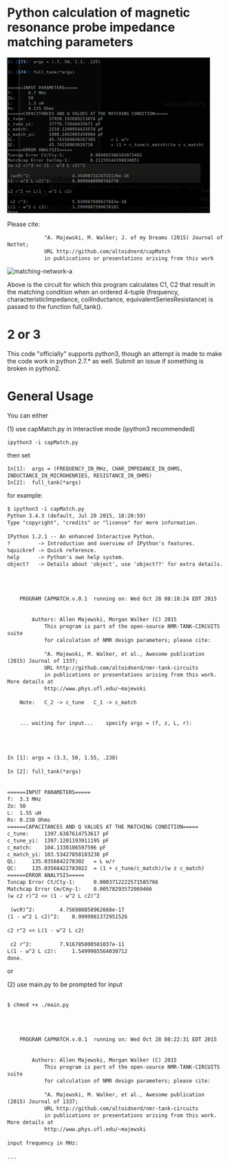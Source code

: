 # Python calculation of magnetic resonance probe impedance matching parameters 
![example-output](https://github.com/Altoidnerd/capmatch/blob/master/img/Selection_001.png?raw=true)

Please cite:
```
     		"A. Majewski, M. Walker; J. of my Dreams (2015) Journal of NotYet;
     		URL http://github.com/altoidnerd/capMatch
     		in publications or presentations arising from this work
```
![matching-network-a](https://raw.githubusercontent.com/Altoidnerd/nmr-tank-circuits/master/circuit_diagrams/matching-a.jpg)

Above is the circuit for which this program calculates C1, C2 that result in the matching condition when an ordered 4-tuple (frequency, characteristicImpedance, coilInductance, equivalentSeriesResistance) is passed to the function full_tank().

# 2 or 3

This code "officially" supports python3, though an attempt is made to make the code work in python 2.7.* as well.  Submit an issue if something is broken in python2.

# General Usage

You can either

(1) use capMatch.py in Interactive mode (ipython3 recommended)

    ipython3 -i capMatch.py

then set

    In[1]:	args = (FREQUENCY_IN_MHz, CHAR_IMPEDANCE_IN_OHMS, INDUCTANCE_IN_MICROHENRIES, RESISTANCE_IN_OHMS)
    In[2]:	full_tank(*args)

for example:

```
$ ipython3 -i capMatch.py 
Python 3.4.3 (default, Jul 28 2015, 18:20:59) 
Type "copyright", "credits" or "license" for more information.

IPython 1.2.1 -- An enhanced Interactive Python.
?         -> Introduction and overview of IPython's features.
%quickref -> Quick reference.
help      -> Python's own help system.
object?   -> Details about 'object', use 'object??' for extra details.




	PROGRAM CAPMATCH.v.0.1	running on: Wed Oct 28 08:18:24 EDT 2015


		Authors: Allen Majewski, Morgan Walker (C) 2015
    		This program is part of the open-source NMR-TANK-CIRCUITS suite
     		for calculation of NMR design parameters; please cite:

     		"A. Majewski, M. Walker, et al., Awesome publication (2015) Journal of 1337;
     		URL http://github.com/altoidnerd/nmr-tank-circuits
     		in publications or presentations arising from this work. More details at
     		http://www.phys.ufl.edu/~majewski

	Note:	C_2 -> c_tune	C_1 -> c_match


	... waiting for input...	specify args = (f, z, L, r):




In [1]: args = (3.3, 50, 1.55, .238)

In [2]: full_tank(*args)


======INPUT PARAMETERS=====
f:	3.3 MHz
Zo:	50
L:	1.55 uH
Rs:	0.238 Ohms
======CAPACITANCES AND Q VALUES AT THE MATCHING CONDITION=====
c_tune:		1397.6387614753617 pF
c_tune_yi:	1397.1201193911195 pF
c_match:	104.1330106597596 pF
c_match_yi:	103.53427858183238 pF
QL:		135.0356842278302	= L w/r
QC:		135.03568422783022	= (1 + c_tune/c_match)/(w z c_match)
======ERROR ANALYSIS=====
Tuncap Error Ct/Cty-1:		0.0003712222571585766
Matchcap Error Cm/Cmy-1:	0.00578293572069466
(w c2 r)^2 << (1 - w^2 L c2)^2

 (wcR)^2:		 4.756980858962668e-17 
(1 - w^2 L c2)^2:	 0.9999981372951526

c2 r^2 << L(1 - w^2 L c2)

 c2 r^2:		 7.916785000501037e-11 
L(1 - w^2 L c2):	 1.5499985564030712
done.

```
or

(2) use main.py to be prompted for input

```

$ chmod +x ./main.py




	PROGRAM CAPMATCH.v.0.1	running on: Wed Oct 28 08:22:31 EDT 2015


		Authors: Allen Majewski, Morgan Walker (C) 2015
    		This program is part of the open-source NMR-TANK-CIRCUITS suite
     		for calculation of NMR design parameters; please cite:

     		"A. Majewski, M. Walker, et al., Awesome publication (2015) Journal of 1337;
     		URL http://github.com/altoidnerd/nmr-tank-circuits
     		in publications or presentations arising from this work. More details at
     		http://www.phys.ufl.edu/~majewski

input frequency in MHz: 

...

```




